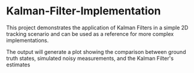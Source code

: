 # Kalman-Filter-Implementation
This project demonstrates the application of Kalman Filters in a simple 2D tracking scenario and can be used as a reference for more complex implementations.

The output will generate a plot showing the comparison between ground truth states, simulated noisy measurements, and the Kalman Filter's estimates
